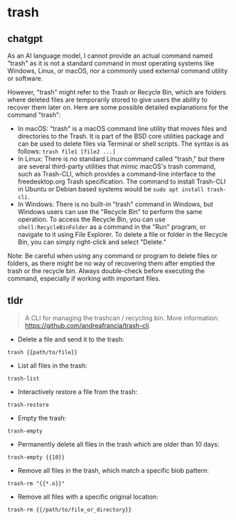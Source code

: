 # trash 
## chatgpt 
As an AI language model, I cannot provide an actual command named "trash" as it is not a standard command in most operating systems like Windows, Linux, or macOS, nor a commonly used external command utility or software. 

However, "trash" might refer to the Trash or Recycle Bin, which are folders where deleted files are temporarily stored to give users the ability to recover them later on. Here are some possible detailed explanations for the command "trash":

- In macOS: "trash" is a macOS command line utility that moves files and directories to the Trash. It is part of the BSD core utilities package and can be used to delete files via Terminal or shell scripts. The syntax is as follows: `trash file1 [file2 ...]`
- In Linux: There is no standard Linux command called "trash," but there are several third-party utilities that mimic macOS's trash command, such as Trash-CLI, which provides a command-line interface to the freedesktop.org Trash specification. The command to install Trash-CLI in Ubuntu or Debian based systems would be `sudo apt install trash-cli`.
- In Windows: There is no built-in "trash" command in Windows, but Windows users can use the "Recycle Bin" to perform the same operation. To access the Recycle Bin, you can use `shell:RecycleBinFolder` as a command in the "Run" program, or navigate to it using File Explorer. To delete a file or folder in the Recycle Bin, you can simply right-click and select "Delete."


Note: Be careful when using any command or program to delete files or folders, as there might be no way of recovering them after emptied the trash or the recycle bin. Always double-check before executing the command, especially if working with important files. 

## tldr 
 
> A CLI for managing the trashcan / recycling bin.
> More information: <https://github.com/andreafrancia/trash-cli>.

- Delete a file and send it to the trash:

`trash {{path/to/file}}`

- List all files in the trash:

`trash-list`

- Interactively restore a file from the trash:

`trash-restore`

- Empty the trash:

`trash-empty`

- Permanently delete all files in the trash which are older than 10 days:

`trash-empty {{10}}`

- Remove all files in the trash, which match a specific blob pattern:

`trash-rm "{{*.o}}"`

- Remove all files with a specific original location:

`trash-rm {{/path/to/file_or_directory}}`
